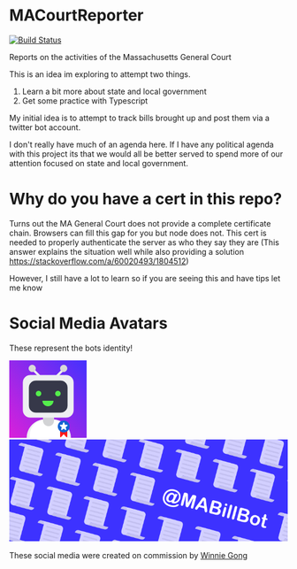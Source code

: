# MACourtReporter

[![Build Status](https://travis-ci.com/Bachmann1234/MACourtReporter.svg?branch=main)](https://travis-ci.com/Bachmann1234/MACourtReporter)

Reports on the activities of the Massachusetts General Court

This is an idea im exploring to attempt two things.

1. Learn a bit more about state and local government
2. Get some practice with Typescript

My initial idea is to attempt to track bills brought up and post them via a twitter bot account.

I don't really have much of an agenda here. If I have any political agenda with this project its that we would all be better served to spend more of our attention focused on state and local government.

# Why do you have a cert in this repo?

Turns out the MA General Court does not provide a complete certificate chain. Browsers can fill this gap for you but node does not. This cert is needed to properly authenticate the server as who they say they are (This answer explains the situation well while also providing a solution https://stackoverflow.com/a/60020493/1804512)

However, I still have a lot to learn so if you are seeing this and have tips let me know

# Social Media Avatars

These represent the bots identity!

![profile image](./avatar/profile.png)
![background](./avatar/background.png)

These social media were created on commission by [Winnie Gong](https://github.com/bossibly)
